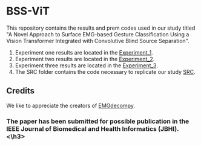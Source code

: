 # BSS-ViT

This repository contains the results and prem codes used in our study titled "A Novel Approach to Surface EMG-based Gesture Classification Using a Vision Transformer Integrated with Convolutive Blind Source Separation".

1. Experiment one results are located in the [Experiment_1](https://github.com/deremustapha/BSS-ViT/tree/master/Experiment_1).
2. Experiment two results are located in the [Experiment_2](https://github.com/deremustapha/BSS-ViT/tree/master/Experiment_2).
3. Experiment three results are located in the [Experiment_3](https://github.com/deremustapha/BSS-ViT/tree/master/Experiment_3).
4. The SRC folder contains the code necessary to replicate our study [SRC](https://github.com/deremustapha/BSS-ViT/tree/master/src).



## Credits 

We like to appreciate the creators of [EMGdecompy](https://emgdecompy.readthedocs.io/en/stable/index.html).


<h3> The paper has been submitted for possible publication in the IEEE Journal of Biomedical and Health Informatics (JBHI). <\h3>

